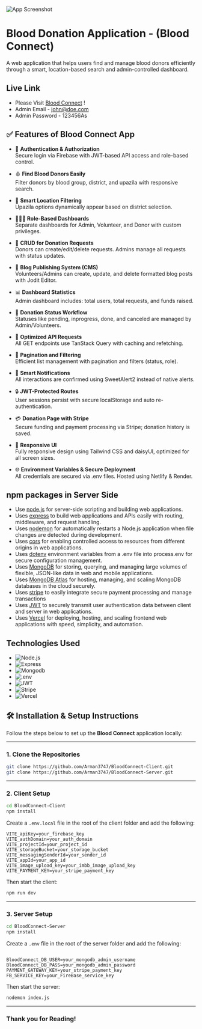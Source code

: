 ![App Screenshot](https://i.ibb.co/7dhbSrZt/Blood-Connect-github.png)

# Blood Donation Application - (Blood Connect)

A web application that helps users find and manage blood donors efficiently through a smart, location-based search and admin-controlled dashboard.

## Live Link

- Please Visit [Blood Connect](https://bloodconnect-3e8aa.web.app/) !
- Admin Email - john@doe.com
- Admin Password - 123456As

## ✅ Features of Blood Connect App

- 🔐 **Authentication & Authorization**  
  Secure login via Firebase with JWT-based API access and role-based control.

- 🩸 **Find Blood Donors Easily**  
  Filter donors by blood group, district, and upazila with responsive search.

- 📍 **Smart Location Filtering**  
  Upazila options dynamically appear based on district selection.

- 🧑‍🤝‍🧑 **Role-Based Dashboards**  
  Separate dashboards for Admin, Volunteer, and Donor with custom privileges.

- 💾 **CRUD for Donation Requests**  
  Donors can create/edit/delete requests. Admins manage all requests with status updates.

- 📝 **Blog Publishing System (CMS)**  
  Volunteers/Admins can create, update, and delete formatted blog posts with Jodit Editor.

- 📊 **Dashboard Statistics**  
  Admin dashboard includes: total users, total requests, and funds raised.

- 🚦 **Donation Status Workflow**  
  Statuses like pending, inprogress, done, and canceled are managed by Admin/Volunteers.

- 🧪 **Optimized API Requests**  
  All GET endpoints use TanStack Query with caching and refetching.

- 📂 **Pagination and Filtering**  
  Efficient list management with pagination and filters (status, role).

- 🔔 **Smart Notifications**  
  All interactions are confirmed using SweetAlert2 instead of native alerts.

- 🔒 **JWT-Protected Routes**  
  User sessions persist with secure localStorage and auto re-authentication.

- 💳 **Donation Page with Stripe**  
  Secure funding and payment processing via Stripe; donation history is saved.

- 📱 **Responsive UI**  
  Fully responsive design using Tailwind CSS and daisyUI, optimized for all screen sizes.

- 🌐 **Environment Variables & Secure Deployment**  
  All credentials are secured via .env files. Hosted using Netlify & Render.


## npm packages in Server Side


- Use [node.js](https://nodejs.org/) for server-side scripting and building web applications.
- Uses [express](https://expressjs.com/) to build web applications and APIs easily with routing, middleware, and request handling.
- Uses [nodemon](https://nodemon.io/) for automatically restarts a Node.js application when file changes are detected during development.
- Uses [cors](https://expressjs.com/en/resources/middleware/cors.html) for enabling controlled access to resources from different origins in web applications.
- Uses [dotenv](https://dotenvx.com/) environment variables from a .env file into process.env for secure configuration management.
- Uses [MongoDB](https://www.mongodb.com/)  for storing, querying, and managing large volumes of flexible, JSON-like data in web and mobile applications.
- Uses [MongoDB Atlas](https://www.mongodb.com/products/platform/atlas-database) for hosting, managing, and scaling MongoDB databases in the cloud securely.
- Uses [stripe](https://stripe.com/) to easily integrate secure payment processing and manage transactions
- Uses [JWT](https://jwt.io/) to securely transmit user authentication data between client and server in web applications.
- Uses [Vercel](https://vercel.com/) for deploying, hosting, and scaling frontend web applications with speed, simplicity, and automation.

## Technologies Used

- ![Node.js](https://img.shields.io/badge/nodedotjs-v22.12.0-155dfc?logo=nodedotjs&logoColor=%235FA04E)
- ![Express](https://img.shields.io/badge/Express-v5.1.0-155dfc?logo=express&logoColor=%23000000)
- ![Mongodb](https://img.shields.io/badge/mongodb-v6.17.0-155dfc?logo=mongodb&logoColor=%2347A248)
- ![.env](https://img.shields.io/badge/.env-v17.2.0-155dfc?logo=dotenv&logoColor=%23ECD53F)
- ![JWT](https://img.shields.io/badge/jsonwebtokens-v9.0.2-155dfc?logo=jsonwebtokens&logoColor=%23000000)
- ![Stripe](https://img.shields.io/badge/Stripe-v18.0.0-155dfc?logo=stripe&logoColor=%23635BFF)
- ![Vercel](https://img.shields.io/badge/Vercel-ffffff?logo=vercel&logoColor=%23000000)


## 🛠️ Installation & Setup Instructions

Follow the steps below to set up the **Blood Connect** application locally:

---

### 1. Clone the Repositories

```bash
git clone https://github.com/Arman3747/BloodConnect-Client.git
git clone https://github.com/Arman3747/BloodConnect-Server.git
```

---

### 2. Client Setup

```bash
cd BloodConnect-Client
npm install
```

Create a `.env.local` file in the root of the client folder and add the following:

```env
VITE_apiKey=your_firebase_key
VITE_authDomain=your_auth_domain
VITE_projectId=your_project_id
VITE_storageBucket=your_storage_bucket
VITE_messagingSenderId=your_sender_id
VITE_appId=your_app_id
VITE_image_upload_key=your_imbb_image_upload_key
VITE_PAYMENT_KEY=your_stripe_payment_key
```

Then start the client:

```bash
npm run dev
```

---

### 3. Server Setup

```bash
cd BloodConnect-Server
npm install
```

Create a `.env` file in the root of the server folder and add the following:

```env

BloodConnect_DB_USER=your_mongodb_admin_username
BloodConnect_DB_PASS=your_mongodb_admin_password
PAYMENT_GATEWAY_KEY=your_stripe_payment_key
FB_SERVICE_KEY=your_FireBase_service_key

```

Then start the server:

```bash
nodemon index.js
```
---

### Thank you for Reading!